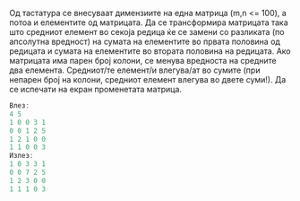Од тастатура се внесуваат димензиите на една матрица (m,n <= 100), а потоа и елементите од матрицата.
Да се трансформира матрицата така што средниот елемент во секоја редица ќе се замени со разликата (по апсолутна
вредност)
на сумата на елементите во првата половина од редицата и сумата на елементите во втората половина на редицата. Ако
матрицата
има парен број колони, се менува вредноста на средните два елемента. Средниот/те елемент/и влегува/ат во сумите (при
непарен
број на колони, средниот елемент влегува во двете суми!). Да се испечати на екран променетата матрица.

```C++
Влез:
4 5
1 0 0 3 1
0 0 1 2 5
1 2 1 0 0
1 1 0 0 3
Излез:
1 0 3 3 1 
0 0 7 2 5 
1 2 3 0 0 
1 1 1 0 3 
```